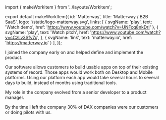 import { makeWorkItem } from '../layouts/WorkItem';

export default makeWorkItem({
  id: 'Matterway',
  title: 'Matterway / B2B SaaS',
  logo: '/static/logo-matterway.svg',
  links: [
    {
      svgName: 'play',
      text: 'Watch demo',
      href: 'https://www.youtube.com/watch?v=UNFcq8nkDrI'
    },
    {
      svgName: 'play',
      text: 'Watch pitch',
      href: 'https://www.youtube.com/watch?v=cCzLv3Sfv7c',
    },
    {
      svgName: 'link',
      text: 'matterway.io',
      href: 'https://matterway.io'
    }
  ],
});


I joined the company early on and helped define and implement the
product.

Our software allows customers to build usable apps on top of their
existing systems of record. Those apps would work both on Desktop and
Mobile platforms. Using our platform each app would take several hours to
several days to build, instead of months using traditional tools.

My role in the company evolved from a senior developer to a product
manager.

By the time I left the company 30% of DAX companies were our customers or
doing pilots with us.
